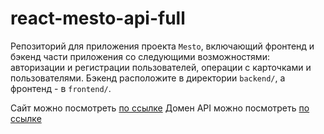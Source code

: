 # react-mesto-api-full
Репозиторий для приложения проекта `Mesto`, включающий фронтенд и бэкенд части приложения со следующими возможностями: авторизации и регистрации пользователей, операции с карточками и пользователями. Бэкенд расположите в директории `backend/`, а фронтенд - в `frontend/`.


Сайт можно посмотреть [по ссылке](https://yuliainthecloud.students.nomoredomains.monster)
Домен API можно посмотреть [по ссылке](https://api.yuliainthecloud.students.nomoredomains.monster)
